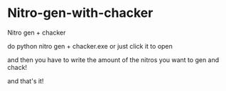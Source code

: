 # Nitro-gen-with-chacker
Nitro gen + chacker



do python nitro gen + chacker.exe 
or just click it to open

and then you have to write the amount of the nitros you want to gen and chack!

and that's it!
